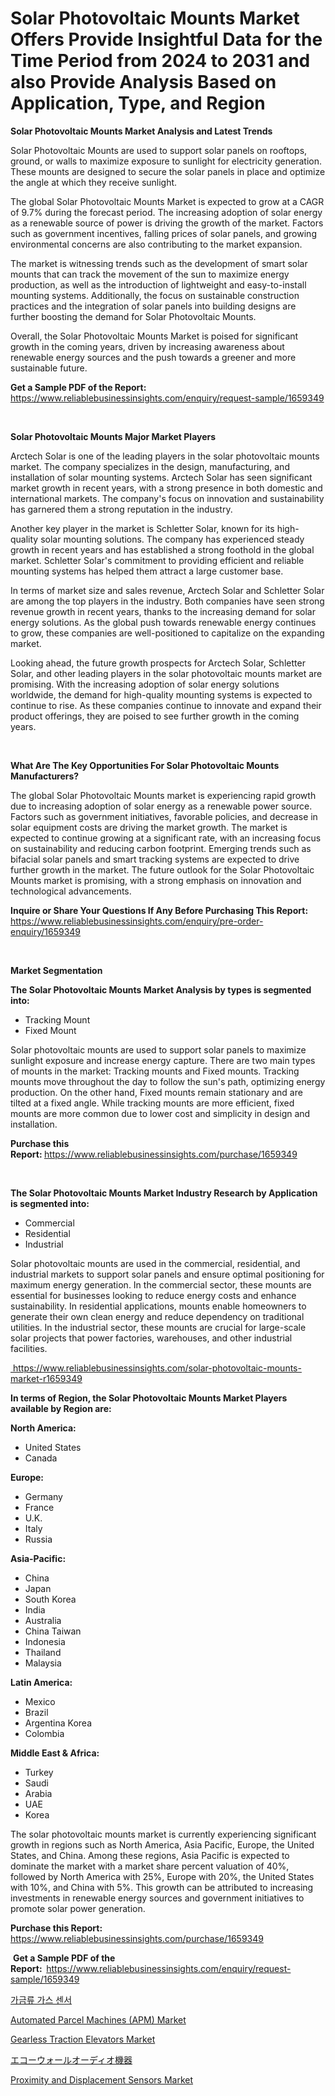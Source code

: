 <p><h1>Solar Photovoltaic Mounts Market Offers Provide Insightful Data for the Time Period from 2024 to 2031 and also Provide Analysis Based on Application, Type, and Region</h1></p><p><strong>Solar Photovoltaic Mounts Market Analysis and Latest Trends</strong></p>
<p><p>Solar Photovoltaic Mounts are used to support solar panels on rooftops, ground, or walls to maximize exposure to sunlight for electricity generation. These mounts are designed to secure the solar panels in place and optimize the angle at which they receive sunlight.</p><p>The global Solar Photovoltaic Mounts Market is expected to grow at a CAGR of 9.7% during the forecast period. The increasing adoption of solar energy as a renewable source of power is driving the growth of the market. Factors such as government incentives, falling prices of solar panels, and growing environmental concerns are also contributing to the market expansion.</p><p>The market is witnessing trends such as the development of smart solar mounts that can track the movement of the sun to maximize energy production, as well as the introduction of lightweight and easy-to-install mounting systems. Additionally, the focus on sustainable construction practices and the integration of solar panels into building designs are further boosting the demand for Solar Photovoltaic Mounts.</p><p>Overall, the Solar Photovoltaic Mounts Market is poised for significant growth in the coming years, driven by increasing awareness about renewable energy sources and the push towards a greener and more sustainable future.</p></p>
<p><strong>Get a Sample PDF of the Report:&nbsp;</strong> <a href="https://www.reliablebusinessinsights.com/enquiry/request-sample/1659349">https://www.reliablebusinessinsights.com/enquiry/request-sample/1659349</a></p>
<p>&nbsp;</p>
<p><strong>Solar Photovoltaic Mounts Major Market Players</strong></p>
<p><p>Arctech Solar is one of the leading players in the solar photovoltaic mounts market. The company specializes in the design, manufacturing, and installation of solar mounting systems. Arctech Solar has seen significant market growth in recent years, with a strong presence in both domestic and international markets. The company's focus on innovation and sustainability has garnered them a strong reputation in the industry.</p><p>Another key player in the market is Schletter Solar, known for its high-quality solar mounting solutions. The company has experienced steady growth in recent years and has established a strong foothold in the global market. Schletter Solar's commitment to providing efficient and reliable mounting systems has helped them attract a large customer base.</p><p>In terms of market size and sales revenue, Arctech Solar and Schletter Solar are among the top players in the industry. Both companies have seen strong revenue growth in recent years, thanks to the increasing demand for solar energy solutions. As the global push towards renewable energy continues to grow, these companies are well-positioned to capitalize on the expanding market.</p><p>Looking ahead, the future growth prospects for Arctech Solar, Schletter Solar, and other leading players in the solar photovoltaic mounts market are promising. With the increasing adoption of solar energy solutions worldwide, the demand for high-quality mounting systems is expected to continue to rise. As these companies continue to innovate and expand their product offerings, they are poised to see further growth in the coming years.</p></p>
<p>&nbsp;</p>
<p><strong>What Are The Key Opportunities For Solar Photovoltaic Mounts Manufacturers?</strong></p>
<p><p>The global Solar Photovoltaic Mounts market is experiencing rapid growth due to increasing adoption of solar energy as a renewable power source. Factors such as government initiatives, favorable policies, and decrease in solar equipment costs are driving the market growth. The market is expected to continue growing at a significant rate, with an increasing focus on sustainability and reducing carbon footprint. Emerging trends such as bifacial solar panels and smart tracking systems are expected to drive further growth in the market. The future outlook for the Solar Photovoltaic Mounts market is promising, with a strong emphasis on innovation and technological advancements.</p></p>
<p><strong>Inquire or Share Your Questions If Any Before Purchasing This Report:</strong> <a href="https://www.reliablebusinessinsights.com/enquiry/pre-order-enquiry/1659349">https://www.reliablebusinessinsights.com/enquiry/pre-order-enquiry/1659349</a></p>
<p>&nbsp;</p>
<p><strong>Market Segmentation</strong></p>
<p><strong>The Solar Photovoltaic Mounts Market Analysis by types is segmented into:</strong></p>
<p><ul><li>Tracking Mount</li><li>Fixed Mount</li></ul></p>
<p><p>Solar photovoltaic mounts are used to support solar panels to maximize sunlight exposure and increase energy capture. There are two main types of mounts in the market: Tracking mounts and Fixed mounts. Tracking mounts move throughout the day to follow the sun's path, optimizing energy production. On the other hand, Fixed mounts remain stationary and are tilted at a fixed angle. While tracking mounts are more efficient, fixed mounts are more common due to lower cost and simplicity in design and installation.</p></p>
<p><strong>Purchase this Report:&nbsp;</strong><a href="https://www.reliablebusinessinsights.com/purchase/1659349">https://www.reliablebusinessinsights.com/purchase/1659349</a></p>
<p>&nbsp;</p>
<p><strong>The Solar Photovoltaic Mounts Market Industry Research by Application is segmented into:</strong></p>
<p><ul><li>Commercial</li><li>Residential</li><li>Industrial</li></ul></p>
<p><p>Solar photovoltaic mounts are used in the commercial, residential, and industrial markets to support solar panels and ensure optimal positioning for maximum energy generation. In the commercial sector, these mounts are essential for businesses looking to reduce energy costs and enhance sustainability. In residential applications, mounts enable homeowners to generate their own clean energy and reduce dependency on traditional utilities. In the industrial sector, these mounts are crucial for large-scale solar projects that power factories, warehouses, and other industrial facilities.</p></p>
<p><a href="https://www.reliablebusinessinsights.com/solar-photovoltaic-mounts-market-r1659349">&nbsp;https://www.reliablebusinessinsights.com/solar-photovoltaic-mounts-market-r1659349</a></p>
<p><strong>In terms of Region, the Solar Photovoltaic Mounts Market Players available by Region are:</strong></p>
<p>
    <p> <strong> North America: </strong>
        <ul>
            <li>United States</li>
            <li>Canada</li>
        </ul>
        </p> 
    <p> <strong> Europe: </strong>
        <ul>
            <li>Germany</li>
            <li>France</li>
            <li>U.K.</li>
            <li>Italy</li>
            <li>Russia</li>
        </ul>
        </p> 
    <p> <strong> Asia-Pacific: </strong>
        <ul>
            <li>China</li>
            <li>Japan</li>
            <li>South Korea</li>
            <li>India</li>
            <li>Australia</li>
            <li>China Taiwan</li>
            <li>Indonesia</li>
            <li>Thailand</li>
            <li>Malaysia</li>
        </ul>
        </p> 
    <p> <strong> Latin America: </strong>
        <ul>
            <li>Mexico</li>
            <li>Brazil</li>
            <li>Argentina Korea</li>
            <li>Colombia</li>
        </ul>
        </p> 
    <p> <strong> Middle East & Africa: </strong>
        <ul>
            <li>Turkey</li>
            <li>Saudi</li>
            <li>Arabia</li>
            <li>UAE</li>
            <li>Korea</li>
        </ul>
    </p>
    </p>
<p><p>The solar photovoltaic mounts market is currently experiencing significant growth in regions such as North America, Asia Pacific, Europe, the United States, and China. Among these regions, Asia Pacific is expected to dominate the market with a market share percent valuation of 40%, followed by North America with 25%, Europe with 20%, the United States with 10%, and China with 5%. This growth can be attributed to increasing investments in renewable energy sources and government initiatives to promote solar power generation.</p></p>
<p><strong>Purchase this Report: </strong><a href="https://www.reliablebusinessinsights.com/purchase/1659349">https://www.reliablebusinessinsights.com/purchase/1659349</a></p>
<p>&nbsp;<strong>Get a Sample PDF of the Report:&nbsp;&nbsp;</strong><a href="https://www.reliablebusinessinsights.com/enquiry/request-sample/1659349">https://www.reliablebusinessinsights.com/enquiry/request-sample/1659349</a></p>
<p><strong></strong></p>
<p><p><a href="https://github.com/vsckjg50460/Market-Research-Report-List-2/blob/main/844041187938.md">가금류 가스 센서</a></p><p><a href="https://github.com/HarmonyBogan1944/Market-Research-Report-List-1/blob/main/automated-parcel-machines-apm-market.md">Automated Parcel Machines (APM) Market</a></p><p><a href="https://www.linkedin.com/pulse/gearless-traction-elevators-market-key-successful-business-strategy-ehdkc">Gearless Traction Elevators Market</a></p><p><a href="https://github.com/KaliMetz2023/Market-Research-Report-List-1/blob/main/867830796284.md">エコーウォールオーディオ機器</a></p><p><a href="https://issuu.com/reportprime-2/docs/proximity-and-displacement-sensors-market-size-203">Proximity and Displacement Sensors Market</a></p></p>